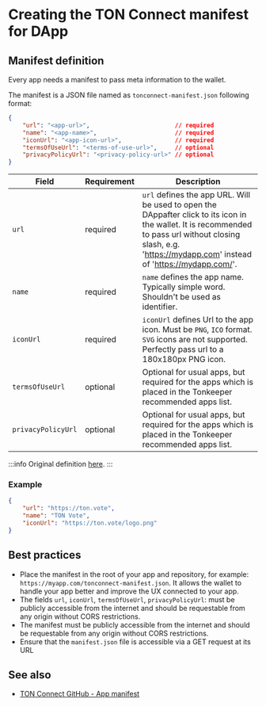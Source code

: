 
# Creating the TON Connect manifest for DApp

## Manifest definition 

Every app needs a manifest to pass meta information to the wallet. 

The manifest is a JSON file named as `tonconnect-manifest.json` following format:

```json
{
    "url": "<app-url>",                        // required
    "name": "<app-name>",                      // required
    "iconUrl": "<app-icon-url>",               // required
    "termsOfUseUrl": "<terms-of-use-url>",     // optional
    "privacyPolicyUrl": "<privacy-policy-url>" // optional
}
```

|Field|Requirement| Description                                                                                                                                                                                                      |
|---|---|------------------------------------------------------------------------------------------------------------------------------------------------------------------------------------------------------------------|
|`url` |required| `url` defines the app URL.  Will be used to open the DAppafter click to its icon in the wallet. It is recommended to pass url without closing slash, e.g. 'https://mydapp.com' instead of 'https://mydapp.com/'. |
| `name`|required| `name` defines the app name. Typically simple word. Shouldn't be used as identifier.                                                                                                                             |
| `iconUrl`| required | `iconUrl` defines Url to the app icon. Must be `PNG`, `ICO` format. `SVG` icons are not supported. Perfectly pass url to a 180x180px PNG icon.                                                                   |
| `termsOfUseUrl` |optional| Optional for usual apps, but required for the apps which is placed in the Tonkeeper recommended apps list.                                                                                                       |
| `privacyPolicyUrl` | optional | Optional for usual apps, but required for the apps which is placed in the Tonkeeper recommended apps list.                                                                                                       |

:::info
Original definition [here](https://github.com/ton-blockchain/ton-connect/blob/main/requests-responses.md#app-manifest).
:::

### Example

```json
{
    "url": "https://ton.vote",
    "name": "TON Vote",
    "iconUrl": "https://ton.vote/logo.png"
}
```
## Best practices

- Place the manifest in the root of your app and repository, for example: `https://myapp.com/tonconnect-manifest.json`. It allows the wallet to handle your app better and improve the UX connected to your app.
- The fields `url`, `iconUrl`, `termsOfUseUrl`, `privacyPolicyUrl`: must be publicly accessible from the internet and should be requestable from any origin without CORS restrictions.
- The manifest must be publicly accessible from the internet and should be requestable from any origin without CORS restrictions.
- Ensure that the `manifest.json` file is accessible via a GET request at its URL

## See also
- [TON Connect GitHub - App manifest](https://github.com/ton-blockchain/ton-connect/blob/main/requests-responses.md#app-manifest)